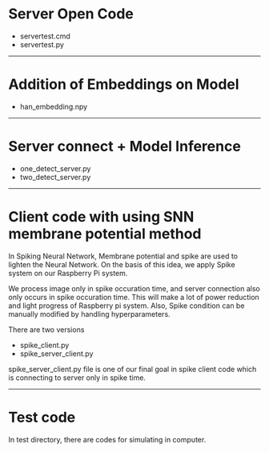 # Server Open Code
- servertest.cmd
- servertest.py
---

# Addition of Embeddings on Model
- han_embedding.npy
---

# Server connect + Model Inference
- one_detect_server.py
- two_detect_server.py
---

# Client code with using SNN membrane potential method
In Spiking Neural Network, Membrane potential and spike are used to lighten the Neural Network.
On the basis of this idea, we apply Spike system on our Raspberry Pi system.

We process image only in spike occuration time, and server connection also only occurs in spike occuration time.
This will make a lot of power reduction and light progress of Raspberry pi system.
Also, Spike condition can be manually modified by handling hyperparameters.

There are two versions
- spike_client.py
- spike_server_client.py

spike_server_client.py file is one of our final goal in spike client code which is connecting to server only in spike time.

---
# Test code
In test directory, there are codes for simulating in computer.
